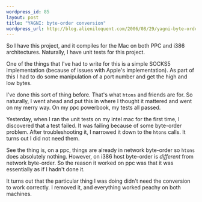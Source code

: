 ```yaml
--- 
wordpress_id: 85
layout: post
title: "YAGNI: byte-order conversion"
wordpress_url: http://blog.alieniloquent.com/2006/08/29/yagni-byte-order-conversion/
---
```

So I have this project, and it compiles for the Mac on both PPC and i386 architectures.  Naturally, I have unit tests for this project.

One of the things that I've had to write for this is a simple SOCKS5 implementation (because of issues with Apple's implementation).  As part of this I had to do some manipulation of a port number and get the high and low bytes.

I've done this sort of thing before.  That's what <code>htons</code> and friends are for.  So naturally, I went ahead and put this in where I thought it mattered and went on my merry way.  On my ppc powerbook, my tests all passed.

Yesterday, when I ran the unit tests on my intel mac for the first time, I discovered that a test failed.  It was failing because of some byte-order problem.  After troubleshooting it, I narrowed it down to the <code>htons</code> calls.  It turns out I did not need them.

See the thing is, on a ppc, things are already in network byte-order so <code>htons</code> does absolutely nothing.  However, on i386 host byte-order is <em>different</em> from network byte-order.  So the reason it worked on ppc was that it was essentially as if I hadn't done it.  

It turns out that the particular thing I was doing didn't need the conversion to work correctly.  I removed it, and everything worked peachy on both machines.
